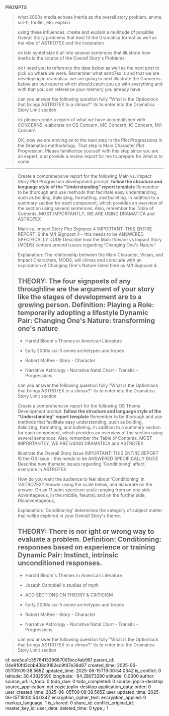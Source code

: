 PROMPTS

> what 2000s media echoes Inertia as the overall story problem. anime, sci-fi, thriller, etc. explain

> using these influences, create and explain a multitude of possible Overall Story problems that best fit the Dramatica format as well as the vibe of ASTRO7EX and the insipration


> ok lets syntehsize it all into several sentences that illustrate how inertia is the source of the Overall Story's Problems


 
> ok i need you to reference the data below as well as the next post to pick up where we were. Remember what astro7ex is and that we are developing in dramatica. we are going to next illustrate the Concerns. below are two reports which should catch you up with everything and with that you can reference your memory you already have


 > can you answer the following question fully "What is the Optionlock that brings ASTRO7EX to a climax?" its to enter into the Dramatica Story Limit section



> ok please create a report of what we have accomplished with CONCERNS. elaborate on OS Concern, MC Concern, IC Concern, M/I Concern

> OK, now we are moving on to the next step in the Plot Progressions in the Dramatica methodology. That step is Main Character Plot Progression. Please familiarlize yourself with this step since you are an expert, and provide a review report for me to prepare for what is to come


---


> Create a comprehensive report for the following Main vs. Impact Story Plot Progression development prompt. **follow the structure and language style of the “Understanding” report template** Remember to be thorough and use methods that facilitate easy understanding, such as bolding, italicizing, formatting, and bulleting. In addition to a summary section for each component, which provides an overview of the section using several sentences. Also, remember the Table of Contents. MOST IMPORTANTLY, WE ARE USING DRAMATICA and ASTRO7EX 
>
> Main vs. Impact Story Plot Signpost 4
> IMPORTANT: THIS ENTIRE REPORT IS the M/I Signpost  4 - this needs to be ANSWERED SPECIFICALLY DUDE
> Describe how the Main (Vivian) vs Impact Story (MODS) centers around issues regarding 'Changing One's Nature:'

> Explanation:  The relationship between the Main Character, Vivian, and Impact Characters, MODS, will climax and conclude  with an exploration of Changing One's Nature listed here as M/I Signpost 4. 
>
>
> THEORY: The four signposts of any throughline are the argument of your story like the stages of development are to a growing person. 
> Definition:   Playing a Role: temporarily adopting a lifestyle
> Dynamic Pair:  Changing One's Nature: transforming one's nature
> ----
>
> - Harold Bloom's Themes in American Literature 
>
> - Early 2000s sci-fi anime archetypes and tropes
> 
>- Robert McKee
	- Story
	- Character
>
> - Narrative Astrology 
	- Narrative Natal Chart
	- Transits 
	- Progressions


 > can you answer the following question fully "What is the Optionlock that brings ASTRO7EX to a climax?" its to enter into the Dramatica Story Limit section



> Create a comprehensive report for the following OS Theme Development prompt. **follow the structure and language style of the “Understanding” report template** Remember to be thorough and use methods that facilitate easy understanding, such as bolding, italicizing, formatting, and bulleting. In addition to a summary section for each component, which provides an overview of the section using several sentences. Also, remember the Table of Contents. MOST IMPORTANTLY, WE ARE USING DRAMATICA and ASTRO7EX 
>
> Illustrate the Overall Story Issue
> IMPORTANT: THIS ENTIRE REPORT IS the OS Issue - this needs to be ANSWERED SPECIFICALLY DUDE
> Describe how thematic issues regarding 'Conditioning' affect everyone in ASTRO7EX

> How do you want the audience to feel about 'Conditioning' in 'ASTRO7EX? Answer using the scale below, and elaborate on the answer. 
> On an 11 point spectrum scale ranging from on one side Advantageous, in the middle, Neutral, and on the further side, Disadventageous, 
 

> Explanation:  'Conditioning' determines the category of subject matter that willbe explored in your Overall Story's theme. 
>
>
> THEORY: There is nor ight or wrong way to evaluate a problem. 
> Definition:   Conditioning: responses based on experience or training 
> Dynamic Pair:  Instinct, intrinsic unconditioned responses. 
> ----
>
> - Harold Bloom's Themes in American Literature 
> - Joseph Campbell's studies of myth
> - ADD SECTIONS ON THEORY & CRITICISM 
> - Early 2000s sci-fi anime archetypes and tropes
> 
>- Robert McKee
	- Story
	- Character
>
> - Narrative Astrology 
	- Narrative Natal Chart
	- Transits 
	- Progressions


 > can you answer the following question fully "What is the Optionlock that brings ASTRO7EX to a climax?" its to enter into the Dramatica Story Limit section

id: eee5ca1c357641339687091bcc4ab981
parent_id: 04e810fd3cbb438c9182ec9f47e38d87
created_time: 2025-06-05T09:09:38.565Z
updated_time: 2025-06-15T19:00:54.034Z
is_conflict: 0
latitude: 30.43825590
longitude: -84.28073290
altitude: 0.0000
author: 
source_url: 
is_todo: 0
todo_due: 0
todo_completed: 0
source: joplin-desktop
source_application: net.cozic.joplin-desktop
application_data: 
order: 0
user_created_time: 2025-06-05T09:09:38.565Z
user_updated_time: 2025-06-15T19:00:54.034Z
encryption_cipher_text: 
encryption_applied: 0
markup_language: 1
is_shared: 0
share_id: 
conflict_original_id: 
master_key_id: 
user_data: 
deleted_time: 0
type_: 1